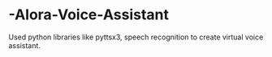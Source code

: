 # -Alora-Voice-Assistant
Used python libraries like pyttsx3, speech recognition to create virtual voice assistant.
